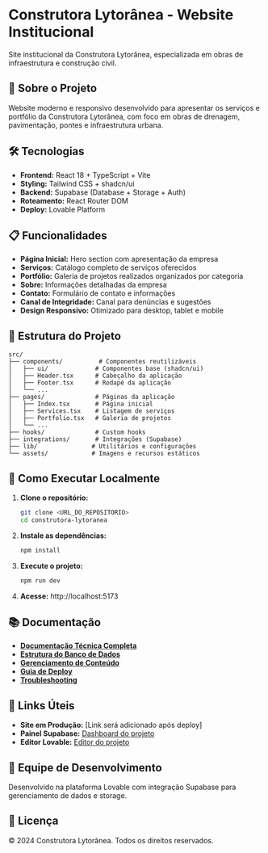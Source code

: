 # Construtora Lytorânea - Website Institucional

Site institucional da Construtora Lytorânea, especializada em obras de infraestrutura e construção civil.

## 🚀 Sobre o Projeto

Website moderno e responsivo desenvolvido para apresentar os serviços e portfólio da Construtora Lytorânea, com foco em obras de drenagem, pavimentação, pontes e infraestrutura urbana.

## 🛠️ Tecnologias

- **Frontend:** React 18 + TypeScript + Vite
- **Styling:** Tailwind CSS + shadcn/ui
- **Backend:** Supabase (Database + Storage + Auth)
- **Roteamento:** React Router DOM
- **Deploy:** Lovable Platform

## 📋 Funcionalidades

- **Página Inicial:** Hero section com apresentação da empresa
- **Serviços:** Catálogo completo de serviços oferecidos
- **Portfólio:** Galeria de projetos realizados organizados por categoria
- **Sobre:** Informações detalhadas da empresa
- **Contato:** Formulário de contato e informações
- **Canal de Integridade:** Canal para denúncias e sugestões
- **Design Responsivo:** Otimizado para desktop, tablet e mobile

## 📁 Estrutura do Projeto

```
src/
├── components/          # Componentes reutilizáveis
│   ├── ui/             # Componentes base (shadcn/ui)
│   ├── Header.tsx      # Cabeçalho da aplicação
│   ├── Footer.tsx      # Rodapé da aplicação
│   └── ...
├── pages/              # Páginas da aplicação
│   ├── Index.tsx       # Página inicial
│   ├── Services.tsx    # Listagem de serviços
│   ├── Portfolio.tsx   # Galeria de projetos
│   └── ...
├── hooks/              # Custom hooks
├── integrations/       # Integrações (Supabase)
├── lib/               # Utilitários e configurações
└── assets/            # Imagens e recursos estáticos
```

## 🚀 Como Executar Localmente

1. **Clone o repositório:**
   ```bash
   git clone <URL_DO_REPOSITORIO>
   cd construtora-lytoranea
   ```

2. **Instale as dependências:**
   ```bash
   npm install
   ```

3. **Execute o projeto:**
   ```bash
   npm run dev
   ```

4. **Acesse:** http://localhost:5173

## 📚 Documentação

- [**Documentação Técnica Completa**](./DOCUMENTATION.md)
- [**Estrutura do Banco de Dados**](./docs/DATABASE.md)
- [**Gerenciamento de Conteúdo**](./docs/CONTENT_MANAGEMENT.md)
- [**Guia de Deploy**](./docs/DEPLOYMENT.md)
- [**Troubleshooting**](./docs/TROUBLESHOOTING.md)

## 🔗 Links Úteis

- **Site em Produção:** [Link será adicionado após deploy]
- **Painel Supabase:** [Dashboard do projeto](https://supabase.com/dashboard/project/vitxtbotmtxfytusptbf)
- **Editor Lovable:** [Editor do projeto](https://lovable.dev/projects/84a69d03-f82d-494b-87b9-3af4a9543388)

## 👥 Equipe de Desenvolvimento

Desenvolvido na plataforma Lovable com integração Supabase para gerenciamento de dados e storage.

## 📄 Licença

© 2024 Construtora Lytorânea. Todos os direitos reservados.